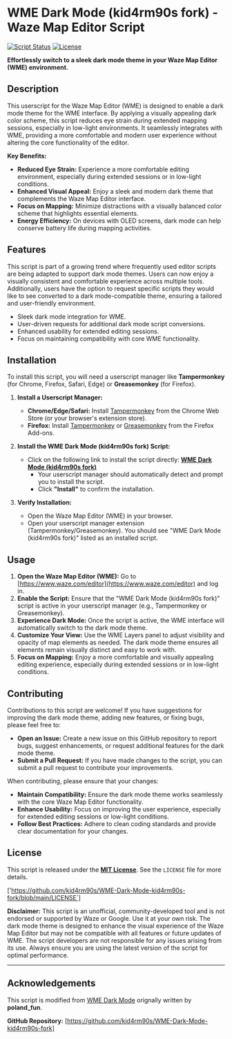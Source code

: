 # WME Dark Mode (kid4rm90s fork) - Waze Map Editor Script

[![Script Status](https://img.shields.io/badge/Status-Active-brightgreen.svg)](https://github.com/kid4rm90s/Nepali-WMS-Layers)
[![License](https://img.shields.io/badge/License-MIT-blue.svg)](LICENSE)

**Effortlessly switch to a sleek dark mode theme in your Waze Map Editor (WME) environment.**

## Description

This userscript for the Waze Map Editor (WME) is designed to enable a dark mode theme for the WME interface. By applying a visually appealing dark color scheme, this script reduces eye strain during extended mapping sessions, especially in low-light environments. It seamlessly integrates with WME, providing a more comfortable and modern user experience without altering the core functionality of the editor.

**Key Benefits:**

* **Reduced Eye Strain:** Experience a more comfortable editing environment, especially during extended sessions or in low-light conditions.
* **Enhanced Visual Appeal:** Enjoy a sleek and modern dark theme that complements the Waze Map Editor interface.
* **Focus on Mapping:** Minimize distractions with a visually balanced color scheme that highlights essential elements.
* **Energy Efficiency:** On devices with OLED screens, dark mode can help conserve battery life during mapping activities.

## Features

This script is part of a growing trend where frequently used editor scripts are being adapted to support dark mode themes. Users can now enjoy a visually consistent and comfortable experience across multiple tools. Additionally, users have the option to request specific scripts they would like to see converted to a dark mode-compatible theme, ensuring a tailored and user-friendly environment.

- Sleek dark mode integration for WME.
- User-driven requests for additional dark mode script conversions.
- Enhanced usability for extended editing sessions.
- Focus on maintaining compatibility with core WME functionality.

## Installation

To install this script, you will need a userscript manager like **Tampermonkey** (for Chrome, Firefox, Safari, Edge) or **Greasemonkey** (for Firefox).

1. **Install a Userscript Manager:**
    * **Chrome/Edge/Safari:** Install [Tampermonkey](https://www.tampermonkey.net/) from the Chrome Web Store (or your browser's extension store).
    * **Firefox:** Install [Tampermonkey](https://www.tampermonkey.net/) or [Greasemonkey](https://addons.mozilla.org/en-US/firefox/addon/greasemonkey/) from the Firefox Add-ons.

2. **Install the WME Dark Mode (kid4rm90s fork) Script:**
    * Click on the following link to install the script directly: [**WME Dark Mode (kid4rm90s fork)**](https://greasyfork.org/scripts/529939-wme-dark-mode-kid4rm90s-fork/code/WME%20Dark%20Mode%20%28kid4rm90s%20fork%29.user.js)
        * Your userscript manager should automatically detect and prompt you to install the script.
        * Click **"Install"** to confirm the installation.

3. **Verify Installation:**
    * Open the Waze Map Editor (WME) in your browser.
    * Open your userscript manager extension (Tampermonkey/Greasemonkey). You should see "WME Dark Mode (kid4rm90s fork)" listed as an installed script.

## Usage

1. **Open the Waze Map Editor (WME):** Go to [https://www.waze.com/editor](https://www.waze.com/editor) and log in.
2. **Enable the Script:** Ensure that the "WME Dark Mode (kid4rm90s fork)" script is active in your userscript manager (e.g., Tampermonkey or Greasemonkey).
3. **Experience Dark Mode:** Once the script is active, the WME interface will automatically switch to the dark mode theme.
4. **Customize Your View:** Use the WME Layers panel to adjust visibility and opacity of map elements as needed. The dark mode theme ensures all elements remain visually distinct and easy to work with.
5. **Focus on Mapping:** Enjoy a more comfortable and visually appealing editing experience, especially during extended sessions or in low-light conditions.

## Contributing

Contributions to this script are welcome! If you have suggestions for improving the dark mode theme, adding new features, or fixing bugs, please feel free to:

* **Open an Issue:** Create a new issue on this GitHub repository to report bugs, suggest enhancements, or request additional features for the dark mode theme.
* **Submit a Pull Request:** If you have made changes to the script, you can submit a pull request to contribute your improvements.

When contributing, please ensure that your changes:

* **Maintain Compatibility:** Ensure the dark mode theme works seamlessly with the core Waze Map Editor functionality.
* **Enhance Usability:** Focus on improving the user experience, especially for extended editing sessions or low-light conditions.
* **Follow Best Practices:** Adhere to clean coding standards and provide clear documentation for your changes.

## License

This script is released under the [**MIT License**](LICENSE).  See the `LICENSE` file for more details.

['https://github.com/kid4rm90s/WME-Dark-Mode-kid4rm90s-fork/blob/main/LICENSE`]

**Disclaimer:**
This script is an unofficial, community-developed tool and is not endorsed or supported by Waze or Google. Use it at your own risk. The dark mode theme is designed to enhance the visual experience of the Waze Map Editor but may not be compatible with all features or future updates of WME. The script developers are not responsible for any issues arising from its use. Always ensure you are using the latest version of the script for optimal performance.

---

## Acknowledgements

This script is modified from [WME Dark Mode](https://greasyfork.org/en/scripts/526924-wme-dark-mode) orignally written by **poland_fun**.

**GitHub Repository:** [https://github.com/kid4rm90s/WME-Dark-Mode-kid4rm90s-fork]